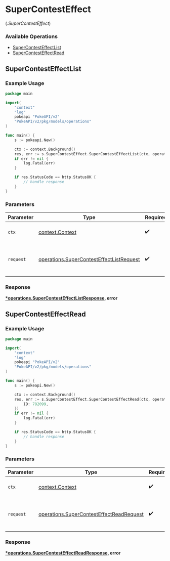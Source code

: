 # SuperContestEffect
(*.SuperContestEffect*)

### Available Operations

* [SuperContestEffectList](#supercontesteffectlist)
* [SuperContestEffectRead](#supercontesteffectread)

## SuperContestEffectList

### Example Usage

```go
package main

import(
	"context"
	"log"
	pokeapi "PokeAPI/v2"
	"PokeAPI/v2/pkg/models/operations"
)

func main() {
    s := pokeapi.New()

    ctx := context.Background()
    res, err := s.SuperContestEffect.SuperContestEffectList(ctx, operations.SuperContestEffectListRequest{})
    if err != nil {
        log.Fatal(err)
    }

    if res.StatusCode == http.StatusOK {
        // handle response
    }
}
```

### Parameters

| Parameter                                                                                            | Type                                                                                                 | Required                                                                                             | Description                                                                                          |
| ---------------------------------------------------------------------------------------------------- | ---------------------------------------------------------------------------------------------------- | ---------------------------------------------------------------------------------------------------- | ---------------------------------------------------------------------------------------------------- |
| `ctx`                                                                                                | [context.Context](https://pkg.go.dev/context#Context)                                                | :heavy_check_mark:                                                                                   | The context to use for the request.                                                                  |
| `request`                                                                                            | [operations.SuperContestEffectListRequest](../../models/operations/supercontesteffectlistrequest.md) | :heavy_check_mark:                                                                                   | The request object to use for the request.                                                           |


### Response

**[*operations.SuperContestEffectListResponse](../../models/operations/supercontesteffectlistresponse.md), error**


## SuperContestEffectRead

### Example Usage

```go
package main

import(
	"context"
	"log"
	pokeapi "PokeAPI/v2"
	"PokeAPI/v2/pkg/models/operations"
)

func main() {
    s := pokeapi.New()

    ctx := context.Background()
    res, err := s.SuperContestEffect.SuperContestEffectRead(ctx, operations.SuperContestEffectReadRequest{
        ID: 782099,
    })
    if err != nil {
        log.Fatal(err)
    }

    if res.StatusCode == http.StatusOK {
        // handle response
    }
}
```

### Parameters

| Parameter                                                                                            | Type                                                                                                 | Required                                                                                             | Description                                                                                          |
| ---------------------------------------------------------------------------------------------------- | ---------------------------------------------------------------------------------------------------- | ---------------------------------------------------------------------------------------------------- | ---------------------------------------------------------------------------------------------------- |
| `ctx`                                                                                                | [context.Context](https://pkg.go.dev/context#Context)                                                | :heavy_check_mark:                                                                                   | The context to use for the request.                                                                  |
| `request`                                                                                            | [operations.SuperContestEffectReadRequest](../../models/operations/supercontesteffectreadrequest.md) | :heavy_check_mark:                                                                                   | The request object to use for the request.                                                           |


### Response

**[*operations.SuperContestEffectReadResponse](../../models/operations/supercontesteffectreadresponse.md), error**

